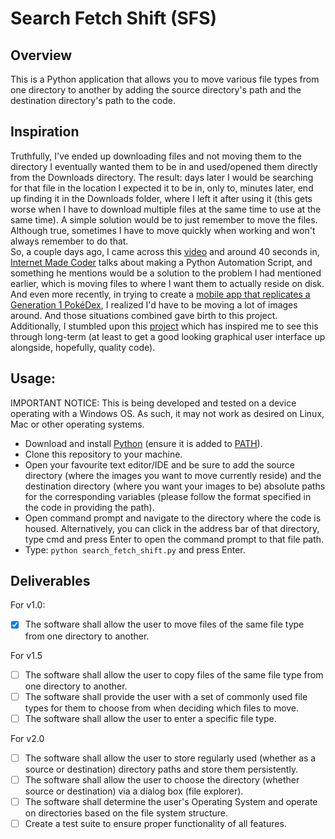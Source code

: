 # Search Fetch Shift (SFS)
## Overview
This is a Python application that allows you to move various file types from one directory to another by adding the source directory's path and the destination directory's path to the code.

## Inspiration
Truthfully, I've ended up downloading files and not moving them to the directory I eventually wanted them to be in and used/opened them directly from the Downloads directory. The result: days later I would be searching for that file in the location I expected it to be in, only to, minutes later, end up finding it in the Downloads folder, where I left it after using it (this gets worse when I have to download multiple files at the same time to use at the same time). A simple solution would be to just remember to move the files. Although true, sometimes I have to move quickly when working and won't always remember to do that.  
So, a couple days ago, I came across this [video](https://www.youtube.com/watch?v=vGxR98gI930) and around 40 seconds in, [Internet Made Coder](https://www.youtube.com/@InternetMadeCoder) talks about making a Python Automation Script, and something he mentions would be a solution to the problem I had mentioned earlier, which is moving files to where I want them to actually reside on disk.   
And even more recently, in trying to create a [mobile app that replicates a Generation 1 PokéDex](https://github.com/AS-Coope/Gen1Dex), I realized I'd have to be moving a lot of images around. And those situations combined gave birth to this project.  
Additionally, I stumbled upon this [project](https://github.com/brentvollebregt/auto-py-to-exe) which has inspired me to see this through long-term (at least to get a good looking graphical user interface up alongside, hopefully, quality code).

## Usage:
IMPORTANT NOTICE: This is being developed and tested on a device operating with a Windows OS. As such, it may not work as desired on Linux, Mac or other operating systems.
- Download and install [Python](https://www.python.org/downloads/) (ensure it is added to [PATH](https://www.geeksforgeeks.org/how-to-add-python-to-windows-path/)).
- Clone this repository to your machine.
- Open your favourite text editor/IDE and be sure to add the source directory (where the images you want to move currently reside) and the destination directory (where you want your images to be) absolute paths for the corresponding variables (please follow the format specified in the code in providing the path).
- Open command prompt and navigate to the directory where the code is housed. Alternatively, you can click in the address bar of that directory, type cmd and press Enter to open the command prompt to that file path.
- Type: ```python search_fetch_shift.py``` and press Enter.

## Deliverables
For v1.0:
- [X] The software shall allow the user to move files of the same file type from one directory to another.

For v1.5
- [ ] The software shall allow the user to copy files of the same file type from one directory to another.
- [ ] The software shall provide the user with a set of commonly used file types for them to choose from when
deciding which files to move.
- [ ] The software shall allow the user to enter a specific file type.

For v2.0
- [ ] The software shall allow the user to store regularly used (whether as a source or destination) directory paths and store them persistently.
- [ ] The software shall allow the user to choose the directory (whether source or destination) via a dialog box 
(file explorer).
- [ ] The software shall determine the user's Operating System and operate on directories based on the file system structure.
- [ ] Create a test suite to ensure proper functionality of all features.